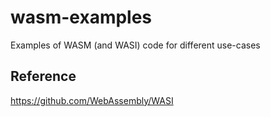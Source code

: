 # wasm-examples

Examples of WASM (and WASI) code for different use-cases

## Reference

https://github.com/WebAssembly/WASI